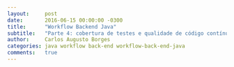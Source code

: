 ```yaml
---
layout:     post
date:       2016-06-15 00:00:00 -0300
title:      "Workflow Backend Java"
subtitle:   "Parte 4: cobertura de testes e qualidade de código contínua"
author:     Carlos Augusto Borges
categories: java workflow back-end workflow-back-end-java
comments:   true
---
```


[comment]: <> (Mostrar a importância e a utilidade da cobertura de testes e da qualidade de código contínua.)
[comment]: <> (Lembrar que estamos falando de forma rasa sobre o tópico e que existe muito a ser explorando ainda.)
[comment]: <> (Objetivo: Mostrar como configuramos o Codacy[https://codacy.com])
